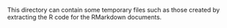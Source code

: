 This directory can contain some temporary files such as those created by
extracting the R code for the RMarkdown documents.
